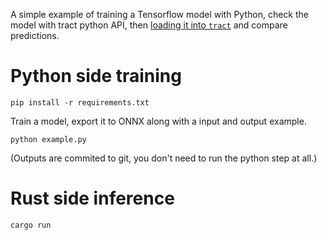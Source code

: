 A simple example of training a Tensorflow model with Python, check the model with tract python API, then [loading it into `tract`](src/main.rs) and compare predictions.

# Python side training

```
pip install -r requirements.txt
```

Train a model, export it to ONNX along with a input and output example.

```
python example.py
```

(Outputs are commited to git, you don't need to run the python step at all.)

# Rust side inference

```
cargo run
```
